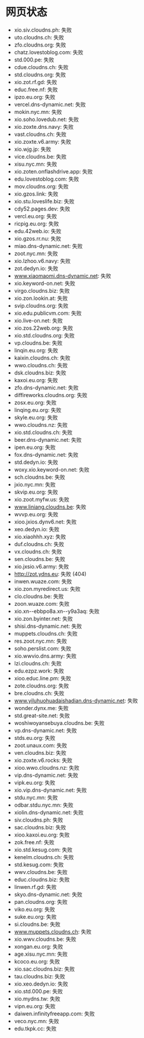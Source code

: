 # 网页状态
- xio.siv.cloudns.ph: 失败
- uto.cloudns.ch: 失败
- zfo.cloudns.org: 失败
- chatz.lovestoblog.com: 失败
- std.000.pe: 失败
- cdue.cloudns.ch: 失败
- std.cloudns.org: 失败
- xio.zot.rf.gd: 失败
- educ.free.nf: 失败
- ipzo.eu.org: 失败
- vercel.dns-dynamic.net: 失败
- mokin.nyc.mn: 失败
- xio.soho.lovedub.net: 失败
- xio.zoxte.dns.navy: 失败
- vast.cloudns.ch: 失败
- xio.zoxte.v6.army: 失败
- xio.wjg.jp: 失败
- vice.cloudns.be: 失败
- xisu.nyc.mn: 失败
- xio.zoten.onflashdrive.app: 失败
- edu.lovestoblog.com: 失败
- mov.cloudns.org: 失败
- xio.gzos.link: 失败
- xio.stu.loveslife.biz: 失败
- cdy52.pages.dev: 失败
- vercl.eu.org: 失败
- ricpig.eu.org: 失败
- edu.42web.io: 失败
- xio.gzos.rr.nu: 失败
- miao.dns-dynamic.net: 失败
- zoot.nyc.mn: 失败
- xio.lzhoo.v6.navy: 失败
- zot.dedyn.io: 失败
- www.xiaomaomi.dns-dynamic.net: 失败
- xio.keyword-on.net: 失败
- virgo.cloudns.biz: 失败
- xio.zon.lookin.at: 失败
- svip.cloudns.org: 失败
- xio.edu.publicvm.com: 失败
- xio.live-on.net: 失败
- xio.zos.22web.org: 失败
- xio.std.cloudns.org: 失败
- vp.cloudns.be: 失败
- linqin.eu.org: 失败
- kaixin.cloudns.ch: 失败
- wwo.cloudns.ch: 失败
- dsk.cloudns.biz: 失败
- kaxoi.eu.org: 失败
- zfo.dns-dynamic.net: 失败
- diffireworks.cloudns.org: 失败
- zosx.eu.org: 失败
- linqing.eu.org: 失败
- skyle.eu.org: 失败
- wwo.cloudns.nz: 失败
- xio.std.cloudns.ch: 失败
- beer.dns-dynamic.net: 失败
- ipen.eu.org: 失败
- fox.dns-dynamic.net: 失败
- std.dedyn.io: 失败
- woxy.xio.keyword-on.net: 失败
- sch.cloudns.be: 失败
- jxio.nyc.mn: 失败
- skvip.eu.org: 失败
- xio.zoot.myfw.us: 失败
- www.liniang.cloudns.be: 失败
- wvvp.eu.org: 失败
- xioo.jxios.dynv6.net: 失败
- xeo.dedyn.io: 失败
- xio.xiaohhh.xyz: 失败
- duf.cloudns.ch: 失败
- vx.cloudns.ch: 失败
- sen.cloudns.be: 失败
- xio.jxsio.v6.army: 失败
- http://zot.ydns.eu: 失败 (404)
- inwen.wuaze.com: 失败
- xio.zon.myredirect.us: 失败
- clo.cloudns.be: 失败
- zoon.wuaze.com: 失败
- xio.xn--ebbpo8a.xn--y9a3aq: 失败
- xio.zon.byinter.net: 失败
- shisi.dns-dynamic.net: 失败
- muppets.cloudns.ch: 失败
- res.zoot.nyc.mn: 失败
- soho.perslist.com: 失败
- xio.wwvio.dns.army: 失败
- lzi.cloudns.ch: 失败
- edu.ezpz.work: 失败
- xioo.educ.line.pm: 失败
- zote.cloudns.org: 失败
- bre.cloudns.ch: 失败
- www.yiluhuohuadaishadian.dns-dynamic.net: 失败
- wonder.dynx.me: 失败
- std.great-site.net: 失败
- woshiwoyansebuya.cloudns.be: 失败
- vp.dns-dynamic.net: 失败
- stds.eu.org: 失败
- zoot.unaux.com: 失败
- ven.cloudns.biz: 失败
- xio.zoxte.v6.rocks: 失败
- xioo.wwo.cloudns.nz: 失败
- vip.dns-dynamic.net: 失败
- vipk.eu.org: 失败
- xio.vip.dns-dynamic.net: 失败
- stdu.nyc.mn: 失败
- odbar.stdu.nyc.mn: 失败
- xiolin.dns-dynamic.net: 失败
- siv.cloudns.ph: 失败
- sac.cloudns.biz: 失败
- xioo.kaxoi.eu.org: 失败
- zok.free.nf: 失败
- xio.std.kesug.com: 失败
- kenelm.cloudns.ch: 失败
- std.kesug.com: 失败
- wwv.cloudns.be: 失败
- educ.cloudns.biz: 失败
- linwen.rf.gd: 失败
- skyo.dns-dynamic.net: 失败
- pan.cloudns.org: 失败
- viko.eu.org: 失败
- suke.eu.org: 失败
- si.cloudns.be: 失败
- www.muppets.cloudns.ch: 失败
- xio.wwv.cloudns.be: 失败
- xongan.eu.org: 失败
- age.xisu.nyc.mn: 失败
- kcoco.eu.org: 失败
- xio.sac.cloudns.biz: 失败
- tau.cloudns.biz: 失败
- xio.xeo.dedyn.io: 失败
- xio.std.000.pe: 失败
- xio.mydns.tw: 失败
- vipn.eu.org: 失败
- daiwen.infinityfreeapp.com: 失败
- veco.nyc.mn: 失败
- edu.tkpk.cc: 失败

